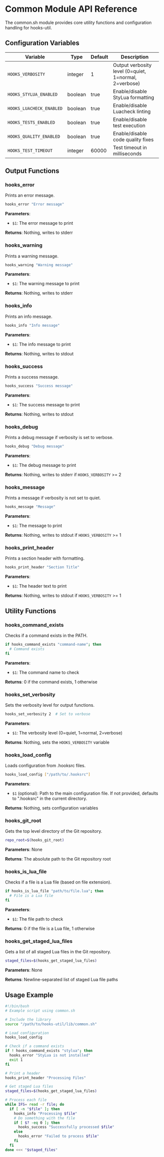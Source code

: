 # Common Module API Reference

The common.sh module provides core utility functions and configuration handling for hooks-util.

## Configuration Variables

| Variable | Type | Default | Description |
|----------|------|---------|-------------|
| `HOOKS_VERBOSITY` | integer | 1 | Output verbosity level (0=quiet, 1=normal, 2=verbose) |
| `HOOKS_STYLUA_ENABLED` | boolean | true | Enable/disable StyLua formatting |
| `HOOKS_LUACHECK_ENABLED` | boolean | true | Enable/disable Luacheck linting |
| `HOOKS_TESTS_ENABLED` | boolean | true | Enable/disable test execution |
| `HOOKS_QUALITY_ENABLED` | boolean | true | Enable/disable code quality fixes |
| `HOOKS_TEST_TIMEOUT` | integer | 60000 | Test timeout in milliseconds |

## Output Functions

### hooks_error

Prints an error message.

```bash
hooks_error "Error message"
```

**Parameters**:
- `$1`: The error message to print

**Returns**: Nothing, writes to stderr

### hooks_warning

Prints a warning message.

```bash
hooks_warning "Warning message"
```

**Parameters**:
- `$1`: The warning message to print

**Returns**: Nothing, writes to stderr

### hooks_info

Prints an info message.

```bash
hooks_info "Info message"
```

**Parameters**:
- `$1`: The info message to print

**Returns**: Nothing, writes to stdout

### hooks_success

Prints a success message.

```bash
hooks_success "Success message"
```

**Parameters**:
- `$1`: The success message to print

**Returns**: Nothing, writes to stdout

### hooks_debug

Prints a debug message if verbosity is set to verbose.

```bash
hooks_debug "Debug message"
```

**Parameters**:
- `$1`: The debug message to print

**Returns**: Nothing, writes to stderr if `HOOKS_VERBOSITY` >= 2

### hooks_message

Prints a message if verbosity is not set to quiet.

```bash
hooks_message "Message"
```

**Parameters**:
- `$1`: The message to print

**Returns**: Nothing, writes to stdout if `HOOKS_VERBOSITY` >= 1

### hooks_print_header

Prints a section header with formatting.

```bash
hooks_print_header "Section Title"
```

**Parameters**:
- `$1`: The header text to print

**Returns**: Nothing, writes to stdout if `HOOKS_VERBOSITY` >= 1

## Utility Functions

### hooks_command_exists

Checks if a command exists in the PATH.

```bash
if hooks_command_exists "command-name"; then
  # Command exists
fi
```

**Parameters**:
- `$1`: The command name to check

**Returns**: 0 if the command exists, 1 otherwise

### hooks_set_verbosity

Sets the verbosity level for output functions.

```bash
hooks_set_verbosity 2  # Set to verbose
```

**Parameters**:
- `$1`: The verbosity level (0=quiet, 1=normal, 2=verbose)

**Returns**: Nothing, sets the `HOOKS_VERBOSITY` variable

### hooks_load_config

Loads configuration from .hooksrc files.

```bash
hooks_load_config ["/path/to/.hooksrc"]
```

**Parameters**:
- `$1` (optional): Path to the main configuration file. If not provided, defaults to ".hooksrc" in the current directory.

**Returns**: Nothing, sets configuration variables

### hooks_git_root

Gets the top level directory of the Git repository.

```bash
repo_root=$(hooks_git_root)
```

**Parameters**: None

**Returns**: The absolute path to the Git repository root

### hooks_is_lua_file

Checks if a file is a Lua file (based on file extension).

```bash
if hooks_is_lua_file "path/to/file.lua"; then
  # File is a Lua file
fi
```

**Parameters**:
- `$1`: The file path to check

**Returns**: 0 if the file is a Lua file, 1 otherwise

### hooks_get_staged_lua_files

Gets a list of all staged Lua files in the Git repository.

```bash
staged_files=$(hooks_get_staged_lua_files)
```

**Parameters**: None

**Returns**: Newline-separated list of staged Lua file paths

## Usage Example

```bash
#!/bin/bash
# Example script using common.sh

# Include the library
source "/path/to/hooks-util/lib/common.sh"

# Load configuration
hooks_load_config

# Check if a command exists
if ! hooks_command_exists "stylua"; then
  hooks_error "StyLua is not installed"
  exit 1
fi

# Print a header
hooks_print_header "Processing Files"

# Get staged Lua files
staged_files=$(hooks_get_staged_lua_files)

# Process each file
while IFS= read -r file; do
  if [ -n "$file" ]; then
    hooks_info "Processing $file"
    # Do something with the file
    if [ $? -eq 0 ]; then
      hooks_success "Successfully processed $file"
    else
      hooks_error "Failed to process $file"
    fi
  fi
done <<< "$staged_files"
```
